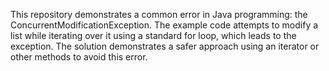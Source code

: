 This repository demonstrates a common error in Java programming: the ConcurrentModificationException. The example code attempts to modify a list while iterating over it using a standard for loop, which leads to the exception. The solution demonstrates a safer approach using an iterator or other methods to avoid this error.